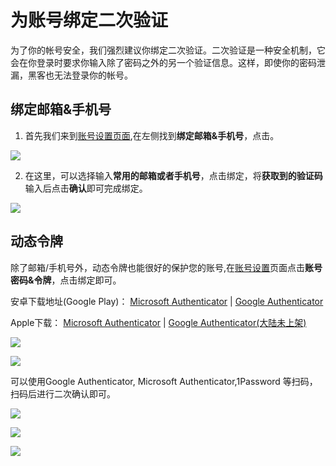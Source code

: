 # 为账号绑定二次验证
为了你的帐号安全，我们强烈建议你绑定二次验证。二次验证是一种安全机制，它会在你登录时要求你输入除了密码之外的另一个验证信息。这样，即使你的密码泄漏，黑客也无法登录你的帐号。

## 绑定邮箱&手机号

1. 首先我们来到[账号设置页面](https://app.rainyun.com/account/settings),在左侧找到**绑定邮箱&手机号**，点击。

![](https://cn-sy1.rains3.com/rainyun-assets/pic/2024/04/20240408172418_818a3d518469e5a9a9e0e1da04059e9d.png)

2. 在这里，可以选择输入**常用的邮箱或者手机号**，点击绑定，将**获取到的验证码**输入后点击**确认**即可完成绑定。

![](https://cn-sy1.rains3.com/rainyun-assets/pic/2024/04/20240408172725_b981c069ae2819d1f5fa95ddba0dbcb1.png)


## 动态令牌

除了邮箱/手机号外，动态令牌也能很好的保护您的账号,在[账号设置](https://app.rainyun.com/account/settings)页面点击**账号密码&令牌**，点击绑定即可。

安卓下载地址(Google Play)：
[Microsoft Authenticator](https://play.google.com/store/apps/details?id=com.azure.authenticator&hl=zh_TW&gl=US)
| [Google Authenticator](https://play.google.com/store/apps/details?id=com.google.android.apps.authenticator2&hl=zh_TW&gl=US)

Apple下载：
[Microsoft Authenticator](https://apps.apple.com/cn/app/microsoft-authenticator/id983156458) |
[Google Authenticator(大陆未上架)](https://apps.apple.com/us/app/google-authenticator/id388497605)

![](https://cn-sy1.rains3.com/rainyun-assets/pic/2024/04/20240409141028_dc47f71c2586d19bc43e2152d8efdd23.png)

![](https://cn-sy1.rains3.com/rainyun-assets/pic/2024/04/20240409140822_2867b9b7666983a7617430464c21ea4d.png)


可以使用Google Authenticator, Microsoft Authenticator,1Password 等扫码，扫码后进行二次确认即可。

![](https://cn-sy1.rains3.com/rainyun-assets/pic/2024/04/20240409141318_fa2dde4a69e9b8228e42bf39ffcecc36.jpeg)

![](https://cn-sy1.rains3.com/rainyun-assets/pic/2024/04/20240409141542_f70c08c4e239cebaeb46486a2e302f46.jpeg)

![](https://cn-sy1.rains3.com/rainyun-assets/pic/2024/04/20240409141621_643c4819c6a4a1687d53e046053f082b.png)
